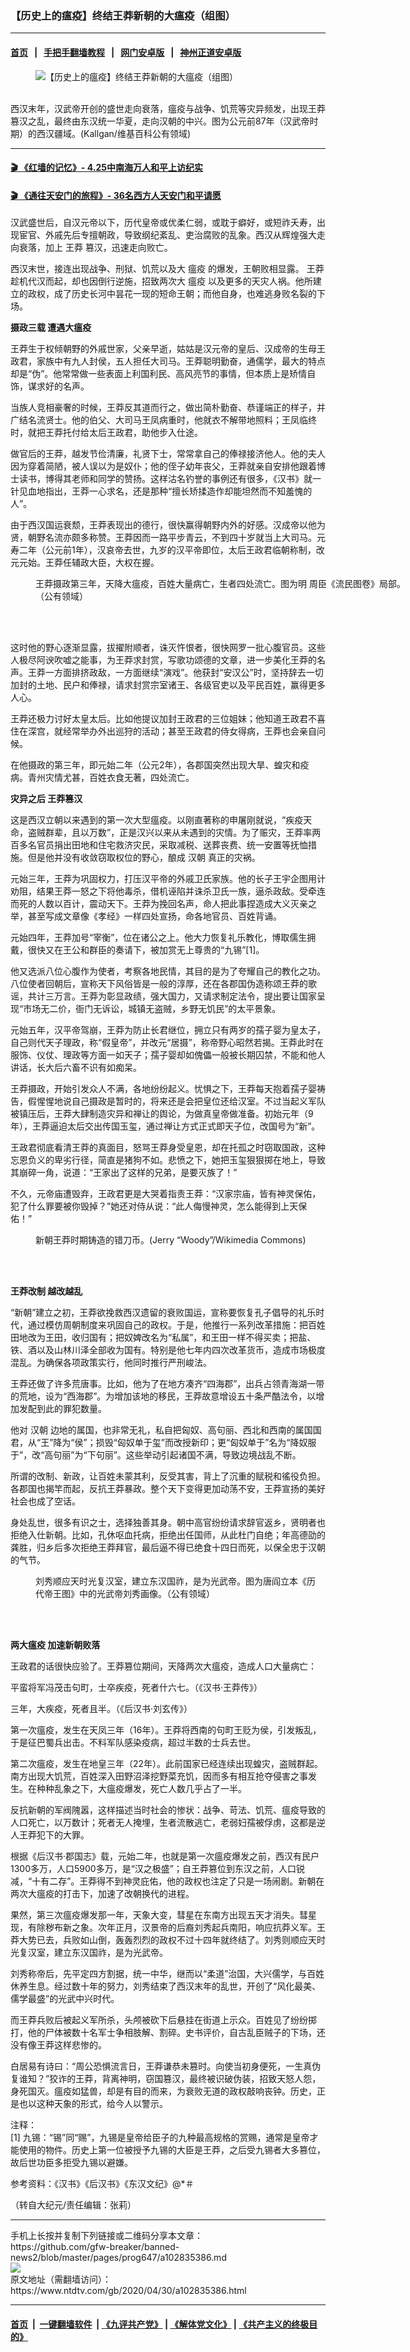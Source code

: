 ### 【历史上的瘟疫】终结王莽新朝的大瘟疫（组图）
------------------------

#### [首页](https://github.com/gfw-breaker/banned-news2/blob/master/README.md) &nbsp;&nbsp;|&nbsp;&nbsp; [手把手翻墙教程](https://github.com/gfw-breaker/guides/wiki) &nbsp;&nbsp;|&nbsp;&nbsp; [网门安卓版](https://github.com/oGate2/oGate) &nbsp;&nbsp;|&nbsp;&nbsp; [神州正道安卓版](https://github.com/SzzdOgate/update) 



<div><div class="featured_image">
 <figure>
  <img alt="【历史上的瘟疫】终结王莽新朝的大瘟疫（组图）" src="https://i.ntdtv.com/assets/uploads/2020/04/2020-04-30_145503-800x450.jpg"/>
 </figure><br/>
 <span class="caption">
  西汉末年，汉武帝开创的盛世走向衰落，瘟疫与战争、饥荒等灾异频发，出现王莽篡汉之乱，最终由东汉统一华夏，走向汉朝的中兴。图为公元前87年（汉武帝时期）的西汉疆域。(Kallgan/维基百科公有领域)
 </span>
</div>
</div><hr/>

#### [ 🎬  《红墙的记忆》- 4.25中南海万人和平上访纪实](http://158.247.198.80:10000/videos/legend/425.html)

 #### [ 🎬  《通往天安门的旅程》- 36名西方人天安门和平请愿 ](http://158.247.198.80:10000/videos/legend/JTT.html)

<div><div class="post_content" itemprop="articleBody">
 <p>
  汉武盛世后，自汉元帝以下，历代皇帝或优柔仁弱，或耽于癖好，或短祚夭寿，出现宦官、外戚先后专擅朝政，导致纲纪紊乱、吏治腐败的乱象。西汉从辉煌强大走向衰落，加上
  <ok href="https://www.ntdtv.com/gb/王莽.htm">
   王莽
  </ok>
  篡汉，迅速走向败亡。
 </p>
 <p>
  西汉末世，接连出现战争、刑狱、饥荒以及大
  <ok href="https://www.ntdtv.com/gb/瘟疫.htm">
   瘟疫
  </ok>
  的爆发，王朝败相显露。
  <ok href="https://www.ntdtv.com/gb/王莽.htm">
   王莽
  </ok>
  趁机代汉而起，却也因倒行逆施，招致两次大
  <ok href="https://www.ntdtv.com/gb/瘟疫.htm">
   瘟疫
  </ok>
  以及更多的天灾人祸。他所建立的政权，成了历史长河中昙花一现的短命王朝；而他自身，也难逃身败名裂的下场。
 </p>
 <p>
  <strong>
   摄政三载 遭遇大瘟疫
  </strong>
 </p>
 <p>
  王莽生于权倾朝野的外戚世家，父亲早逝，姑姑是汉元帝的皇后、汉成帝的生母王政君，家族中有九人封侯，五人担任大司马。王莽聪明勤奋，通儒学，最大的特点却是“伪”。他常常做一些表面上利国利民、高风亮节的事情，但本质上是矫情自饰，谋求好的名声。
 </p>
 <p>
  当族人竞相豪奢的时候，王莽反其道而行之，做出简朴勤奋、恭谨端正的样子，并广结名流贤士。他的伯父、大司马王凤病重时，他就衣不解带地照料；王凤临终时，就把王莽托付给太后王政君，助他步入仕途。
 </p>
 <p>
  做官后的王莽，越发节俭清廉，礼贤下士，常常拿自己的俸禄接济他人。他的夫人因为穿着简陋，被人误以为是奴仆；他的侄子幼年丧父，王莽就亲自安排他跟着博士读书，博得其老师和同学的赞扬。这样沽名钓誉的事例还有很多，《汉书》就一针见血地指出，王莽一心求名，还是那种“擅长矫揉造作却能坦然而不知羞愧的人”。
 </p>
 <p>
  由于西汉国运衰颓，王莽表现出的德行，很快赢得朝野内外的好感。汉成帝以他为贤，朝野名流亦颇多称赞。王莽因而一路平步青云，不到四十岁就当上大司马。元寿二年（公元前1年），汉哀帝去世，九岁的汉平帝即位，太后王政君临朝称制，改元元始。王莽任辅政大臣，大权在握。
 </p>
 <figure class="wp-caption alignnone" id="attachment_102835390" style="width: 600px">
  <img alt="" class="size-medium wp-image-102835390" src="https://i.ntdtv.com/assets/uploads/2020/04/2020-04-30_145433-600x403.jpg">
   <br/><figcaption class="wp-caption-text">
    王莽摄政第三年，天降大瘟疫，百姓大量病亡，生者四处流亡。图为明 周臣《流民图卷》局部。（公有领域）
    <br/>
   </figcaption><br/>
  </img>
 </figure><br/>
 <p>
  这时他的野心逐渐显露，拔擢附顺者，诛灭忤恨者，很快网罗一批心腹官员。这些人极尽阿谀吹嘘之能事，为王莽求封赏，写歌功颂德的文章，进一步美化王莽的名声。王莽一方面排挤政敌，一方面继续“演戏”。他获封“安汉公”时，坚持辞去一切加封的土地、民户和俸禄，请求封赏宗室诸王、各级官吏以及平民百姓，赢得更多人心。
 </p>
 <p>
  王莽还极力讨好太皇太后。比如他提议加封王政君的三位姐妹；他知道王政君不喜住在深宫，就经常举办外出巡狩的活动；甚至王政君的侍女得病，王莽也会亲自问候。
 </p>
 <p>
  在他摄政的第三年，即元始二年（公元2年），各郡国突然出现大旱、蝗灾和疫病。青州灾情尤甚，百姓衣食无著，四处流亡。
 </p>
 <p>
  <strong>
   灾异之后 王莽篡汉
  </strong>
 </p>
 <p>
  这是西汉立朝以来遇到的第一次大型瘟疫。以刚直著称的申屠刚就说，“疾疫天命，盗贼群辈，且以万数”，正是汉兴以来从未遇到的灾情。为了赈灾，王莽率两百多名官员捐出田地和住宅救济灾民，采取减税、送葬丧费、统一安置等抚恤措施。但是他并没有收敛窃取权位的野心，酿成
  <ok href="https://www.ntdtv.com/gb/汉朝.htm">
   汉朝
  </ok>
  真正的灾祸。
 </p>
 <p>
  元始三年，王莽为巩固权力，打压汉平帝的外戚卫氏家族。他的长子王宇企图用计劝阻，结果王莽一怒之下将他毒杀，借机诬陷并诛杀卫氏一族，逼杀政敌。受牵连而死的人数以百计，震动天下。王莽为挽回名声，命人把此事捏造成大义灭亲之举，甚至写成文章像《孝经》一样四处宣扬，命各地官员、百姓背诵。
 </p>
 <p>
  元始四年，王莽加号“宰衡”，位在诸公之上。他大力恢复礼乐教化，博取儒生拥戴，很快又在王公和群臣的奏请下，被加赏无上尊贵的“九锡”[1]。
 </p>
 <p>
  他又选派八位心腹作为使者，考察各地民情，其目的是为了夸耀自己的教化之功。八位使者回朝后，宣称天下风俗皆是一般的淳厚，还在各郡国伪造称颂王莽的歌谣，共计三万言。王莽为彰显政绩，强大国力，又请求制定法令，提出要让国家呈现“市场无二价，衙门无诉讼，城镇无盗贼，乡野无饥民”的太平景象。
 </p>
 <p>
  元始五年，汉平帝驾崩，王莽为防止长君继位，拥立只有两岁的孺子婴为皇太子，自己则代天子理政，称“假皇帝”，并改元“居摄”，称帝野心昭然若揭。王莽此时在服饰、仪仗、理政等方面一如天子；孺子婴却如傀儡一般被长期囚禁，不能和他人讲话，长大后六畜不识有如痴呆。
 </p>
 <p>
  王莽摄政，开始引发众人不满，各地纷纷起义。忧惧之下，王莽每天抱着孺子婴祷告，假惺惺地说自己摄政是暂时的，将来还是会把皇位还给汉室。不过当起义军队被镇压后，王莽大肆制造灾异和禅让的舆论，为做真皇帝做准备。初始元年（9年），王莽逼迫太后交出传国玉玺，通过禅让方式正式即天子位，改国号为“新”。
 </p>
 <p>
  王政君彻底看清王莽的真面目，怒骂王莽身受皇恩，却在托孤之时窃取国政，这种忘恩负义的卑劣行径，简直是猪狗不如。悲愤之下，她把玉玺狠狠掷在地上，导致其崩碎一角，说道：“王家出了这样的兄弟，是要灭族了！”
 </p>
 <p>
  不久，元帝庙遭毁弃，王政君更是大哭着指责王莽：“汉家宗庙，皆有神灵保佑，犯了什么罪要被你毁掉？”她还对侍从说：“此人侮慢神灵，怎么能得到上天保佑！”
 </p>
 <figure class="wp-caption alignnone" id="attachment_102835389" style="width: 600px">
  <img alt="" class="size-medium wp-image-102835389" src="https://i.ntdtv.com/assets/uploads/2020/04/2020-04-30_145404-600x310.jpg">
   <br/><figcaption class="wp-caption-text">
    新朝王莽时期铸造的错刀币。(Jerry “Woody”/Wikimedia Commons)
    <br/>
   </figcaption><br/>
  </img>
 </figure><br/>
 <p>
  <strong>
   王莽改制 越改越乱
  </strong>
 </p>
 <p>
  “新朝”建立之初，王莽欲挽救西汉遗留的衰败国运，宣称要恢复孔子倡导的礼乐时代，通过模仿周朝制度来巩固自己的政权。于是，他推行一系列改革措施：把百姓田地改为王田，收归国有；把奴婢改名为“私属”，和王田一样不得买卖；把盐、铁、酒以及山林川泽全部收为国有。特别是他七年内四次改革货币，造成市场极度混乱。为确保各项政策实行，他同时推行严刑峻法。
 </p>
 <p>
  王莽还做了许多荒唐事。比如，他为了在地方凑齐“四海郡”，出兵占领青海湖一带的荒地，设为“西海郡”。为增加该地的移民，王莽故意增设五十条严酷法令，以增加发配到此的罪犯数量。
 </p>
 <p>
  他对
  <ok href="https://www.ntdtv.com/gb/汉朝.htm">
   汉朝
  </ok>
  边地的属国，也非常无礼，私自把匈奴、高句丽、西北和西南的属国国君，从“王”降为“侯”；损毁“匈奴单于玺”而改授新印；更“匈奴单于”名为“降奴服于”，改“高句丽”为“下句丽”。这些举动引起诸国不满，导致边境战乱不断。
 </p>
 <p>
  所谓的改制、新政，让百姓未蒙其利，反受其害，背上了沉重的赋税和徭役负担。各郡国也揭竿而起，反抗王莽暴政。整个天下变得更加动荡不安，王莽宣扬的美好社会也成了空话。
 </p>
 <p>
  身处乱世，很多有识之士，选择独善其身。朝中高官纷纷请求辞官返乡，贤明者也拒绝入仕新朝。比如，孔休呕血托病，拒绝出任国师，从此杜门自绝；年高德劭的龚胜，归乡后多次拒绝王莽拜官，最后逼不得已绝食十四日而死，以保全忠于汉朝的气节。
 </p>
 <figure class="wp-caption alignnone" id="attachment_102835388" style="width: 457px">
  <img alt="" class="size-full wp-image-102835388" src="https://i.ntdtv.com/assets/uploads/2020/04/2020-04-30_145352.jpg"/>
  <br/><figcaption class="wp-caption-text">
   刘秀顺应天时光复汉室，建立东汉国祚，是为光武帝。图为唐阎立本《历代帝王图》中的光武帝刘秀画像。（公有领域）
   <br/>
  </figcaption><br/>
 </figure><br/>
 <p>
  <strong>
   两大瘟疫 加速新朝败落
  </strong>
 </p>
 <p>
  王政君的话很快应验了。王莽篡位期间，天降两次大瘟疫，造成人口大量病亡：
 </p>
 <p>
  平蛮将军冯茂击句町，士卒疾疫，死者什六七。（《汉书·王莽传》）
 </p>
 <p>
  三年，大疾疫，死者且半。（《后汉书·刘玄传》）
 </p>
 <p>
  第一次瘟疫，发生在天凤三年（16年）。王莽将西南的句町王贬为侯，引发叛乱，于是征巴蜀兵出击。不料军队感染疫病，超过半数的士兵去世。
 </p>
 <p>
  第二次瘟疫，发生在地皇三年（22年）。此前国家已经连续出现蝗灾，盗贼群起。南方出现大饥荒，百姓深入田野沼泽挖野菜充饥，因而多有相互抢夺侵害之事发生。在种种乱象之下，大瘟疫爆发，死亡人数几乎占了一半。
 </p>
 <p>
  反抗新朝的军阀隗嚣，这样描述当时社会的惨状：战争、苛法、饥荒、瘟疫导致的人口死亡，以万数计；死者无人掩埋，生者流散逃亡，老弱妇孺被俘虏，这都是逆人王莽犯下的大罪。
 </p>
 <p>
  根据《后汉书·郡国志》载，元始二年，也就是第一次瘟疫爆发之前，西汉有民户1300多万，人口5900多万，是“汉之极盛”；自王莽篡位到东汉之前，人口锐减，“十有二存”。王莽得不到神灵庇佑，他的政权也注定了只是一场闹剧。新朝在两次大瘟疫的打击下，加速了改朝换代的进程。
 </p>
 <p>
  果然，第三次瘟疫爆发那一年，天象大变，彗星在东南方出现五天才消失。彗星现，有除秽布新之象。次年正月，汉景帝的后裔刘秀起兵南阳，响应抗莽义军。王莽大势已去，兵败如山倒，轰轰烈烈的政权不过十四年就终结了。刘秀则顺应天时光复汉室，建立东汉国祚，是为光武帝。
 </p>
 <p>
  刘秀称帝后，先平定四方割据，统一中华，继而以“柔道”治国，大兴儒学，与百姓休养生息。经过数十年的努力，刘秀结束了西汉末年的乱世，开创了“风化最美、儒学最盛”的光武中兴时代。
 </p>
 <p>
  而王莽兵败后被起义军所杀，头颅被砍下后悬挂在街道上示众。百姓见了纷纷掷打，他的尸体被数十名军士争相肢解、割碎。史书评价，自古乱臣贼子的下场，还没有像王莽这样悲惨的。
 </p>
 <p>
  白居易有诗曰：“周公恐惧流言日，王莽谦恭未篡时。向使当初身便死，一生真伪复谁知？”狡诈的王莽，背离神明，窃国篡汉，最终被识破伪装，招致天怒人怨，身死国灭。瘟疫如猛兽，却是有目的而来，为衰败无道的政权敲响丧钟。历史，正是也以这种天象的形式，给今人以警示。
 </p>
 <p>
  注释：
  <br/>
  [1] 九锡：“锡”同“赐”，九锡是皇帝给臣子的九种最高规格的赏赐，通常是皇帝才能使用的物件。历史上第一位被授予九锡的大臣是王莽，之后受九锡者大多篡位，故后世功臣多拒受九锡以避嫌。
 </p>
 <p>
  参考资料：《汉书》《后汉书》《东汉文纪》@*＃
 </p>
 <p>
  （转自大纪元/责任编辑：张莉）
 </p>
 <div class="single_ad">
 </div>
</div>
</div>
<hr/>
手机上长按并复制下列链接或二维码分享本文章：<br/>
https://github.com/gfw-breaker/banned-news2/blob/master/pages/prog647/a102835386.md <br/>
<a href='https://github.com/gfw-breaker/banned-news2/blob/master/pages/prog647/a102835386.md'><img src='https://github.com/gfw-breaker/banned-news2/blob/master/pages/prog647/a102835386.md.png'/></a> <br/>
原文地址（需翻墙访问）：https://www.ntdtv.com/gb/2020/04/30/a102835386.html


------------------------
#### [首页](https://github.com/gfw-breaker/banned-news2/blob/master/README.md) &nbsp;|&nbsp; [一键翻墙软件](https://github.com/gfw-breaker/nogfw/blob/master/README.md) &nbsp;| [《九评共产党》](https://github.com/gfw-breaker/9ping.md/blob/master/README.md#九评之一评共产党是什么) | [《解体党文化》](https://github.com/gfw-breaker/jtdwh.md/blob/master/README.md) | [《共产主义的终极目的》](https://github.com/gfw-breaker/gczydzjmd.md/blob/master/README.md)


<img src='http://gfw-breaker.win/banned-news2/pages/prog647/a102835386.md' width='0px' height='0px'/>
